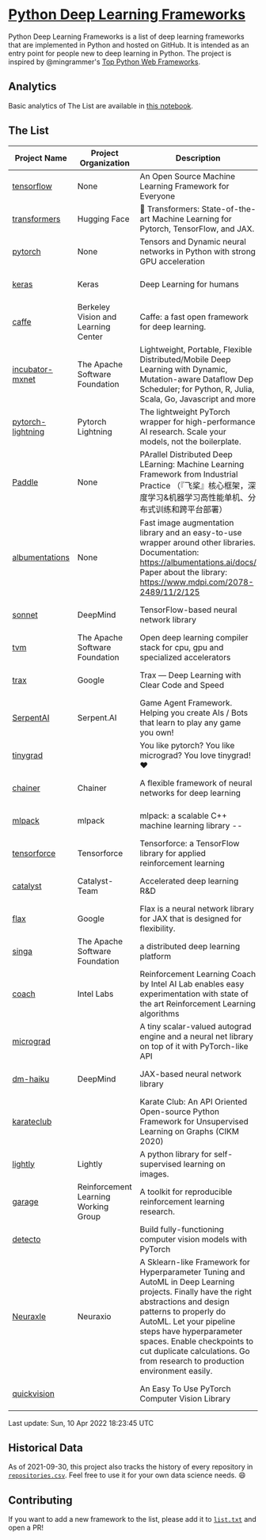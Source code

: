# [Python Deep Learning Frameworks](https://www.github.com/shimst3r/python-deep-learning-frameworks)

Python Deep Learning Frameworks is a list of deep learning frameworks that are implemented in Python and hosted on GitHub. It is intended as an entry point for people new to deep learning in Python. The project is inspired by @mingrammer's [Top Python Web Frameworks](https://github.com/mingrammer/python-web-framework-stars).

## Analytics

Basic analytics of The List are available in [this notebook](./notebooks/development_over_time.ipynb).

## The List

| Project Name | Project Organization | Description | Stars | Forks | Open Issues | Last Commit |
| ------------ | -------------------- | ----------- | ----: | ----: | ----------: | ----------- |
| [tensorflow](https://tensorflow.org) | None | An Open Source Machine Learning Framework for Everyone | 164149 | 86621 | 2450 | 0 day(s) ago |
| [transformers](https://huggingface.co/transformers) | Hugging Face | 🤗 Transformers: State-of-the-art Machine Learning for Pytorch, TensorFlow, and JAX. | 60757 | 14428 | 524 | 0 day(s) ago |
| [pytorch](https://pytorch.org) | None | Tensors and Dynamic neural networks in Python with strong GPU acceleration | 55196 | 15314 | 11637 | 0 day(s) ago |
| [keras](http://keras.io/) | Keras | Deep Learning for humans | 54895 | 19052 | 319 | 0 day(s) ago |
| [caffe](http://caffe.berkeleyvision.org/) | Berkeley Vision and Learning Center | Caffe: a fast open framework for deep learning. | 32387 | 18979 | 1180 | 0 day(s) ago |
| [incubator-mxnet](https://mxnet.apache.org) | The Apache Software Foundation | Lightweight, Portable, Flexible Distributed/Mobile Deep Learning with Dynamic, Mutation-aware Dataflow Dep Scheduler; for Python, R, Julia, Scala, Go, Javascript and more | 19938 | 6902 | 1977 | 0 day(s) ago |
| [pytorch-lightning](https://pytorchlightning.ai) | Pytorch Lightning | The lightweight PyTorch wrapper for high-performance AI research. Scale your models, not the boilerplate. | 17959 | 2283 | 558 | 0 day(s) ago |
| [Paddle](http://www.paddlepaddle.org/) | None | PArallel Distributed Deep LEarning: Machine Learning Framework from Industrial Practice （『飞桨』核心框架，深度学习&机器学习高性能单机、分布式训练和跨平台部署） | 17921 | 4433 | 3011 | 0 day(s) ago |
| [albumentations](https://albumentations.ai) | None | Fast image augmentation library and an easy-to-use wrapper around other libraries. Documentation:  https://albumentations.ai/docs/ Paper about the library: https://www.mdpi.com/2078-2489/11/2/125 | 9976 | 1281 | 280 | 0 day(s) ago |
| [sonnet](https://sonnet.dev/) | DeepMind | TensorFlow-based neural network library | 9250 | 1322 | 28 | 0 day(s) ago |
| [tvm](https://tvm.apache.org/) | The Apache Software Foundation | Open deep learning compiler stack for cpu, gpu and specialized accelerators | 7941 | 2473 | 384 | 0 day(s) ago |
| [trax](https://github.com/google/trax) | Google | Trax — Deep Learning with Clear Code and Speed | 6858 | 705 | 92 | 0 day(s) ago |
| [SerpentAI](http://serpent.ai) | Serpent.AI | Game Agent Framework. Helping you create AIs / Bots that learn to play any game you own! | 6220 | 732 | 2 | 0 day(s) ago |
| [tinygrad](https://github.com/geohot/tinygrad) |  | You like pytorch? You like micrograd? You love tinygrad! ❤️  | 5932 | 610 | 11 | 0 day(s) ago |
| [chainer](https://chainer.org) | Chainer | A flexible framework of neural networks for deep learning | 5673 | 1381 | 9 | 0 day(s) ago |
| [mlpack](https://www.mlpack.org/) | mlpack | mlpack: a scalable C++ machine learning library --  | 3960 | 1424 | 79 | 0 day(s) ago |
| [tensorforce](https://github.com/tensorforce/tensorforce) | Tensorforce | Tensorforce: a TensorFlow library for applied reinforcement learning | 3113 | 524 | 11 | 1 day(s) ago |
| [catalyst](https://catalyst-team.com) | Catalyst-Team | Accelerated deep learning R&D | 2898 | 364 | 5 | 0 day(s) ago |
| [flax](https://github.com/google/flax) | Google | Flax is a neural network library for JAX that is designed for flexibility. | 2834 | 325 | 158 | 1 day(s) ago |
| [singa](https://github.com/apache/singa) | The Apache Software Foundation | a distributed deep learning platform | 2581 | 811 | 37 | 0 day(s) ago |
| [coach](https://intellabs.github.io/coach/) | Intel Labs | Reinforcement Learning Coach by Intel AI Lab enables easy experimentation with state of the art Reinforcement Learning algorithms | 2134 | 426 | 89 | 2 day(s) ago |
| [micrograd](https://github.com/karpathy/micrograd) |  | A tiny scalar-valued autograd engine and a neural net library on top of it with PyTorch-like API | 2032 | 157 | 8 | 1 day(s) ago |
| [dm-haiku](https://dm-haiku.readthedocs.io) | DeepMind | JAX-based neural network library | 1834 | 148 | 54 | 0 day(s) ago |
| [karateclub](https://karateclub.readthedocs.io) |  | Karate Club: An API Oriented Open-source Python Framework for Unsupervised Learning on Graphs (CIKM 2020) | 1573 | 192 | 0 | 1 day(s) ago |
| [lightly](https://github.com/lightly-ai/lightly) | Lightly | A python library for self-supervised learning on images. | 1537 | 117 | 58 | 2 day(s) ago |
| [garage](https://github.com/rlworkgroup/garage) | Reinforcement Learning Working Group | A toolkit for reproducible reinforcement learning research. | 1424 | 256 | 222 | 5 day(s) ago |
| [detecto](https://detecto.readthedocs.io/) |  | Build fully-functioning computer vision models with PyTorch | 543 | 91 | 27 | 3 day(s) ago |
| [Neuraxle](https://www.neuraxle.org/) | Neuraxio | A Sklearn-like Framework for Hyperparameter Tuning and AutoML in Deep Learning projects. Finally have the right abstractions and design patterns to properly do AutoML. Let your pipeline steps have hyperparameter spaces. Enable checkpoints to cut duplicate calculations. Go from research to production environment easily. | 511 | 53 | 80 | 7 day(s) ago |
| [quickvision](https://github.com/oke-aditya/quickvision) |  | An Easy To Use PyTorch Computer Vision Library | 48 | 5 | 19 | 26 day(s) ago |

Last update: Sun, 10 Apr 2022 18:23:45 UTC

## Historical Data

As of 2021-09-30, this project also tracks the history of every repository in [`repositories.csv`](./repositories.csv). Feel free to use it for your own data science needs. :smile:

## Contributing

If you want to add a new framework to the list, please add it to [`list.txt`](./python-deep-learning-frameworks/list.txt) and open a PR!
